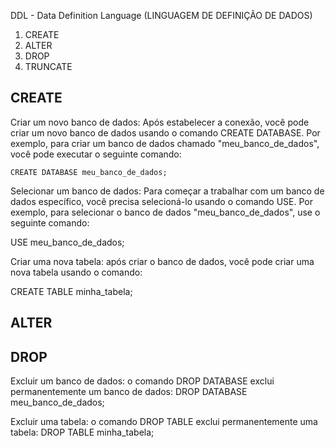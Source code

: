 DDL - Data Definition Language (LINGUAGEM DE DEFINIÇÃO DE DADOS)

1) CREATE
2) ALTER
3) DROP
4) TRUNCATE

CREATE
-
Criar um novo banco de dados: Após estabelecer a conexão, você pode criar um novo banco de dados usando o comando CREATE DATABASE. Por exemplo, para criar um banco de dados chamado "meu_banco_de_dados", você pode executar o seguinte comando:

```
CREATE DATABASE meu_banco_de_dados;
```

Selecionar um banco de dados: Para começar a trabalhar com um banco de dados específico, você precisa selecioná-lo usando o comando USE. Por exemplo, para selecionar o banco de dados "meu_banco_de_dados", use o seguinte comando:

USE meu_banco_de_dados;

Criar uma nova tabela: após criar o banco de dados, você pode criar uma nova tabela usando o comando:

CREATE TABLE minha_tabela;

ALTER
-

DROP
-
Excluir um banco de dados: o comando DROP DATABASE exclui permanentemente um banco de dados:
DROP DATABASE meu_banco_de_dados;

Excluir uma tabela: o comando DROP TABLE exclui permanentemente uma tabela:
DROP TABLE minha_tabela;
